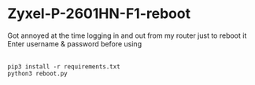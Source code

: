 # Zyxel-P-2601HN-F1-reboot
Got annoyed at the time logging in and out from my router just to reboot it<br>
Enter username & password before using<br><br>
```shell
pip3 install -r requirements.txt
python3 reboot.py
```
